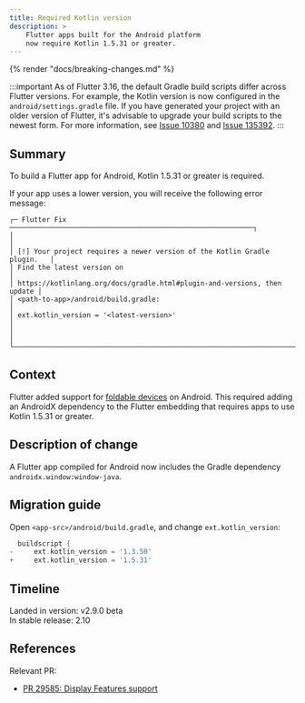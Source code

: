 ```yaml
---
title: Required Kotlin version
description: >
    Flutter apps built for the Android platform
    now require Kotlin 1.5.31 or greater.
---
```


{% render "docs/breaking-changes.md" %}

:::important
As of Flutter 3.16, the default Gradle build scripts differ across
Flutter versions. For example, the Kotlin version is now
configured in the `android/settings.gradle` file.
If you have generated your project with
an older version of Flutter, it's advisable to upgrade
your build scripts to the newest form. For more information,
see [Issue 10380][] and [Issue 135392].
:::

[Issue 10380]:  {{site.github}}/flutter/website/issues/10380
[Issue 135392]: {{site.github}}/flutter/flutter/issues/135392

## Summary

To build a Flutter app for Android, Kotlin 1.5.31 or greater is required.

If your app uses a lower version,
you will receive the following error message:

```plaintext noHighlight
┌─ Flutter Fix ────────────────────────────────────────────────────────────┐
│                                                                          │
│ [!] Your project requires a newer version of the Kotlin Gradle plugin.   │
│ Find the latest version on                                               │
│ https://kotlinlang.org/docs/gradle.html#plugin-and-versions, then update │
│ <path-to-app>/android/build.gradle:                                      │
│ ext.kotlin_version = '<latest-version>'                                  │
│                                                                          │
└──────────────────────────────────────────────────────────────────────────┘
```

## Context

Flutter added support for [foldable devices][1] on Android.
This required adding an AndroidX dependency to the Flutter embedding that
requires apps to use Kotlin 1.5.31 or greater.

## Description of change

A Flutter app compiled for Android now includes the Gradle dependency
`androidx.window:window-java`.

## Migration guide

Open `<app-src>/android/build.gradle`, and change `ext.kotlin_version`:

```groovy diff
  buildscript {
-     ext.kotlin_version = '1.3.50'
+     ext.kotlin_version = '1.5.31'
```

## Timeline

Landed in version: v2.9.0 beta<br>
In stable release: 2.10

## References

Relevant PR:

* [PR 29585: Display Features support][]


[PR 29585: Display Features support]: {{site.repo.engine}}/pull/29585

[1]: {{site.android-dev}}/guide/topics/large-screens/learn-about-foldables
